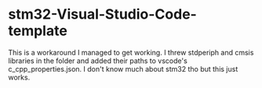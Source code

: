 # stm32-Visual-Studio-Code-template
This is a workaround I managed to get working. I threw stdperiph and cmsis libraries in the folder and added their paths to vscode's c_cpp_properties.json. I don't know much about stm32 tho but this just works.
